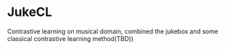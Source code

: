 # JukeCL
Contrastive learning on musical domain, combined the jukebox and some classical contrastive learning method(TBD))

